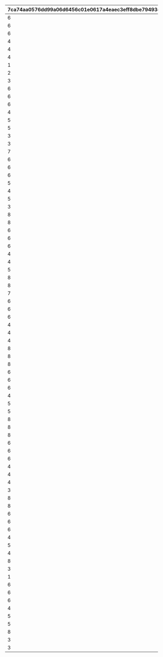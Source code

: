 |7ca74aa0576dd99a06d6456c01e0617a4eaec3eff8dbe79493e37405ae621efb|61d8f49dbc4bf7f271e81e5e2fa0b7c3122dac31c0decbd8c216daec31c1c77d|3aa81b727cf3876f10d896562ee8237e3fb3bac9197d83997a7f1e25fbb53e99|e50561ea4927d1aab9de08815e777849250a58aa606b745c0dd0c71e7a5e94c0|ba27f1154917038ddf92979b2b6e4989bef6f414d68ee0f0906fbe7cef6598c3|abea5a15c82e21bc39fc019b1cfee5a06e34249c936e70e4b4153673a7dfaac4|9bd4bbcc7396936e17d841707865c556270d9ec8853688244fb86759598b5018|083d89a74d10a2ef4bb458fc6e908a0da2e7a4d79daca89546fbcb40a881bb2e|8397f045bd1d1df073dc56538ae2bc3ef72703f4865d330ce6de75eb1ef322ef|80d1a62b82af64eb30f0c014dbee11c9bf999fc96031c7139286ceb31d58bb1c|c24ffc649608330aed3646a1851cb51ccab7c1c3e5638018f8cd5a282de3b43c|ec3e4e7d252f534fa699aa7a0a80aa07eed6d94649252eb040e1e1fe45b1044d|cbdc9c6a9cde7db4f5a516193e4844d1bf8c53a9141bfbb41156607d7b9940f9|bf880f196740a558e2349ced9c5bf1d9edb91096c9cf2502b21a1d97ea93a9f9|8d1f4a909b1757e4e0b0464abd88471bd490f1daa1e3ac49396b4468fe2950b2|a9f5e24e97d85ca403dfabd2adf1c06663847ca0ae63ca43bd1ff4d40b1816d9|3b88aa8fb16822ea7b0932c5b89cd96b2dfdc6c0523774a3f3645a8872d1c2f8|566586014ca3276d3f7231ac7b840b1079de1e603b8090e01e00d1e9b4c228e3|815a225fc89e68f843559d91534c211dd9b119ea20795ae7259dcf557853caa3|
| --- | --- | --- | --- | --- | --- | --- | --- | --- | --- | --- | --- | --- | --- | --- | --- | --- | --- | --- |
|6|6|6|1|100701|100701|1001|90|123001|6|112201|-100|105501|103401|100003|1|6|0|100111|
|6|6|6|1|106601|103401|1001|90|123001|6|105101|-100|100901|103401|100003|2|6|0|100112|
|6|6|6|1|112701|110301|1001|90|101801|6|106901|-100|110301|113401|100003|3|6|0|100113|
|4|4|4|2|102901|100201|1001|90|100201|5|123001|-100|117301|103401|100003|1|4|0|100121|
|4|4|4|2|104801|104001|1001|90|104001|4|110301|-100|105101|117301|100003|2|4|0|100122|
|4|4|4|2|101401|101401|1001|90|111001|4|100801|-100|118501|118001|100003|3|5|0|100123|
|1|1|2|3|100701|112201|1001|90|100801|3|123001|-100|112201|117301|100003|1|2|0|100131|
|2|1|2|3|100501|105501|1001|90|112201|1|105501|-100|103401|106601|100003|2|1|0|100132|
|3|1|1|3|105401|124501|1001|90|124501|2|110301|-100|113401|104801|100003|3|2|0|100133|
|6|6|6|1|106601|111401|1002|90|111401|6|105001|-100|117301|103401|100003|1|6|0|100211|
|6|6|6|1|105201|113401|1002|90|100801|6|123001|-100|113401|105401|100003|2|6|0|100212|
|6|6|6|1|100501|105501|1002|90|107701|6|123001|-100|105501|103401|100003|3|6|0|100213|
|4|4|4|2|122801|122801|1002|90|119001|4|100901|-100|124101|103401|100003|1|5|0|100221|
|5|4|4|2|105201|100501|1002|90|123001|4|121101|-100|103401|100501|100003|2|4|0|100222|
|5|4|4|2|100701|118501|1002|90|118501|5|123001|-100|105501|103401|100003|3|4|0|100223|
|3|1|2|3|105201|108901|1002|90|123001|1|102601|-100|103401|108901|100003|1|1|0|100231|
|3|1|1|3|104801|104801|1002|90|123001|2|112201|-100|113401|102601|100003|2|2|0|100232|
|7|1|2|3|100701|106001|1002|90|106001|2|110301|-100|100501|114701|100003|3|1|0|100233|
|6|6|6|1|102901|102901|1003|90|125101|6|123001|-100|103401|122801|100003|1|6|0|100311|
|6|6|6|1|105401|180301|1003|90|111001|6|110301|-100|180301|106601|100003|2|6|0|100312|
|6|6|6|1|101401|121401|1003|90|118501|6|118001|-100|123001|121401|100003|3|6|0|100313|
|5|4|4|2|114701|114701|1003|90|123001|4|110301|-100|103401|106601|100003|1|4|0|100321|
|4|4|4|2|100701|106901|1003|90|180201|5|106901|-100|110301|117301|100003|2|4|0|100322|
|5|4|4|2|103401|124501|1003|90|124501|4|113401|-100|105101|117501|100003|3|4|0|100323|
|3|1|8|3|103401|108101|1003|90|123001|1|102601|-100|117301|108101|100003|1|2|0|100331|
|8|1|1|3|100701|108201|1003|90|108201|2|123501|-100|112701|103401|100003|2|2|0|100332|
|8|1|3|3|101401|108301|1003|90|108301|1|100801|-100|101001|123001|100003|3|1|0|100333|
|6|6|6|1|114701|106601|1004|90|110301|6|100901|-100|103401|106601|100003|1|6|0|100411|
|6|6|6|1|180401|180401|1004|90|106901|6|103401|-100|105401|100501|100003|2|6|0|100412|
|6|6|6|1|103401|100801|1004|90|100801|6|123001|-100|101401|105501|100003|3|6|0|100413|
|4|4|4|2|105401|105401|1004|90|118001|4|110301|-100|180301|106601|100003|1|4|0|100421|
|4|4|4|2|105301|101801|1004|90|101801|5|124501|-100|110301|113401|100003|2|4|0|100422|
|5|4|4|2|105201|123301|1004|90|123001|4|105501|-100|103401|123301|100003|3|4|0|100423|
|8|3|3|3|126001|126101|1004|90|108301|2|110301|-100|126101|125801|100003|1|3|0|100431|
|8|7|1|3|103301|103301|1004|90|108301|3|123001|-100|121101|103401|100003|2|2|0|100432|
|7|7|2|3|105801|105801|1004|90|106001|3|123001|-100|180501|117301|100003|3|2|0|100433|
|6|6|6|1|100701|105501|1005|90|123001|6|112201|-100|105501|103401|100003|1|6|0|100511|
|6|6|6|1|106601|100901|1005|90|123001|6|105101|-100|100901|103401|100003|2|6|0|100512|
|6|6|6|1|112701|112701|1005|90|101801|6|106901|-100|110301|113401|100003|3|6|0|100513|
|4|4|4|2|114701|100101|1005|90|110301|4|123801|-100|100101|106601|100003|1|4|0|100521|
|4|4|4|2|105201|102601|1005|90|112201|4|102601|-100|105501|103401|100003|2|4|0|100522|
|4|4|4|2|105401|119201|1005|90|121401|4|110301|-100|105501|119201|100003|3|4|0|100523|
|8|1|1|3|105201|106601|1005|90|108301|8|107701|-100|103401|106601|100003|1|1|0|100531|
|8|3|1|3|127901|127901|1005|90|108301|3|123001|-100|126101|103401|100003|2|3|0|100532|
|8|7|2|3|105801|108401|1005|90|108401|3|123001|-100|102601|123301|100003|3|1|0|100533|
|6|6|6|1|106601|111401|1006|90|111401|6|105001|-100|117301|103401|100003|1|6|0|100611|
|6|6|6|1|105201|113401|1006|90|100801|6|123001|-100|113401|105401|100003|2|6|0|100612|
|6|6|6|1|100501|107701|1006|90|107701|6|123001|-100|105501|103401|100003|3|6|0|100613|
|4|4|4|2|106601|112201|1006|90|111401|4|105001|-100|112201|103401|100003|1|4|0|100621|
|5|4|4|2|102901|123001|1006|90|123001|4|105501|-100|105301|105401|100003|2|4|0|100622|
|5|4|4|2|100701|117301|1006|90|123001|4|112201|-100|101401|117301|100003|3|4|0|100623|
|8|3|1|3|128301|128301|1006|90|108301|7|106001|-100|105501|103401|100003|1|1|0|100631|
|8|1|1|3|106501|106501|1006|90|108301|3|123001|-100|123301|106601|100003|2|2|0|100632|
|8|8|1|3|109001|109001|1006|90|107701|3|123001|-100|110301|102601|100003|3|2|0|100633|
|6|6|6|1|102901|125101|1007|90|125101|6|123001|-100|103401|122801|100003|1|6|1001|100711|
|6|6|6|1|105401|111001|1007|90|111001|6|110301|-100|180301|106601|100003|2|6|1001|100712|
|6|6|6|1|101401|118001|1007|90|118501|6|118001|-100|123001|121401|100003|3|6|1001|100713|
|4|4|4|2|102901|100201|1007|90|100201|5|123001|-100|117301|103401|100003|1|4|1001|100721|
|4|4|4|2|104801|105101|1007|90|104001|4|110301|-100|105101|117301|100003|2|4|1001|100722|
|4|4|4|2|101401|100801|1007|90|111001|4|100801|-100|118501|118001|100003|3|4|1001|100723|
|3|3|2|3|128801|128801|1007|90|118501|3|123001|-100|102601|123301|100003|1|1|1001|100731|
|8|1|1|3|104501|128901|1007|90|108301|3|128901|-100|105501|103401|100003|2|1|1001|100732|
|8|3|3|3|128301|128701|1007|90|108301|3|123001|-100|117301|128701|100003|3|2|1001|100733|
|6|6|6|1|100701|100701|1008|90|123001|6|112201|-100|105501|103401|100003|1|6|1002|100811|
|6|6|6|1|106601|111401|1008|90|111401|6|105001|-100|117301|103401|100003|2|6|1002|100812|
|6|6|6|1|102901|102901|1008|90|125101|6|123001|-100|103401|122801|100003|3|6|1002|100813|
|4|4|4|2|104601|110301|1008|90|111401|4|101201|-100|110301|103401|100003|1|4|1002|100821|
|5|4|4|2|105201|106601|1008|90|123001|5|106901|-100|113401|106601|100003|2|4|1002|100822|
|4|4|4|2|103401|123001|1008|90|100801|5|123001|-100|101401|105501|100003|3|4|1002|100823|
|8|1|1|3|108901|108801|1008|90|108301|1|108801|-100|112201|103401|100003|1|2|1002|100831|
|3|1|1|3|100701|129001|1008|90|129001|8|107701|-100|126101|108901|100003|2|3|1002|100832|
|1|1|3|3|103401|100201|1008|90|100201|3|123001|-100|101401|126101|100003|3|1|1002|100833|
|6|6|6|1|114701|100901|1009|90|110301|6|100901|-100|103401|106601|100003|1|6|1003|100911|
|6|6|6|1|180401|106901|1009|90|106901|6|103401|-100|105401|100501|100003|2|6|1003|100912|
|6|6|6|1|103401|101401|1009|90|100801|6|123001|-100|101401|105501|100003|3|6|1003|100913|
|4|4|4|2|122801|122801|1009|90|119001|4|100901|-100|124101|103401|100003|1|4|1003|100921|
|5|4|4|2|105201|100501|1009|90|123001|4|121101|-100|103401|100501|100003|2|4|1003|100922|
|5|4|4|2|100701|103401|1009|90|118501|5|123001|-100|105501|103401|100003|3|4|1003|100923|
|8|2|7|3|120001|120001|1009|90|108301|7|101601|-100|103401|104901|100003|1|1|1003|100931|
|3|1|1|3|108901|112201|1009|90|129001|2|112201|-100|101801|100501|100003|2|1|1003|100932|
|3|1|3|3|100701|123001|1009|90|129001|3|123001|-100|126101|128801|100003|3|3|1003|100933|